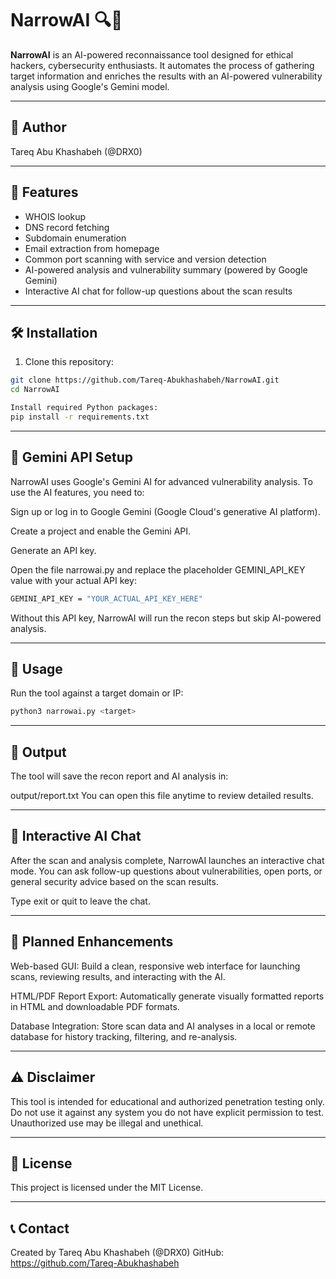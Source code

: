# NarrowAI 🔍🤖

**NarrowAI** is an AI-powered reconnaissance tool designed for ethical hackers, cybersecurity enthusiasts. It automates the process of gathering target information and enriches the results with an AI-powered vulnerability analysis using Google's Gemini model.

---

## 👤 Author  
Tareq Abu Khashabeh (@DRX0)

---

## 🧠 Features

- WHOIS lookup  
- DNS record fetching  
- Subdomain enumeration  
- Email extraction from homepage  
- Common port scanning with service and version detection  
- AI-powered analysis and vulnerability summary (powered by Google Gemini)  
- Interactive AI chat for follow-up questions about the scan results  

---

## 🛠️ Installation

1. Clone this repository:

```bash
git clone https://github.com/Tareq-Abukhashabeh/NarrowAI.git
cd NarrowAI

Install required Python packages:
pip install -r requirements.txt
```
---

## 🔑 Gemini API Setup
NarrowAI uses Google's Gemini AI for advanced vulnerability analysis. To use the AI features, you need to:

Sign up or log in to Google Gemini (Google Cloud's generative AI platform).

Create a project and enable the Gemini API.

Generate an API key.

Open the file narrowai.py and replace the placeholder GEMINI_API_KEY value with your actual API key:
```bash
GEMINI_API_KEY = "YOUR_ACTUAL_API_KEY_HERE"
```
Without this API key, NarrowAI will run the recon steps but skip AI-powered analysis.

---

## 🚀 Usage
Run the tool against a target domain or IP:
```bash
python3 narrowai.py <target>
```
---

## 📂 Output
The tool will save the recon report and AI analysis in:

output/report.txt
You can open this file anytime to review detailed results.

---

## 💬 Interactive AI Chat
After the scan and analysis complete, NarrowAI launches an interactive chat mode. You can ask follow-up questions about vulnerabilities, open ports, or general security advice based on the scan results.

Type exit or quit to leave the chat.

---

## 🧪 Planned Enhancements
 Web-based GUI: Build a clean, responsive web interface for launching scans, reviewing results, and interacting with the AI.

 HTML/PDF Report Export: Automatically generate visually formatted reports in HTML and downloadable PDF formats.

 Database Integration: Store scan data and AI analyses in a local or remote database for history tracking, filtering, and re-analysis.

---

## ⚠️ Disclaimer
This tool is intended for educational and authorized penetration testing only.
Do not use it against any system you do not have explicit permission to test. Unauthorized use may be illegal and unethical.

---

## 📄 License
This project is licensed under the MIT License.


---

## 📞 Contact
Created by Tareq Abu Khashabeh (@DRX0)
GitHub: https://github.com/Tareq-Abukhashabeh



